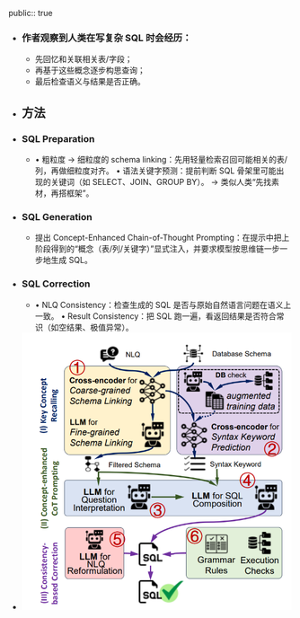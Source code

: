 public:: true

- ### 作者观察到人类在写复杂 SQL 时会经历：
	- 先回忆和关联相关表/字段；
	- 再基于这些概念逐步构思查询；
	- 最后检查语义与结果是否正确。
- ## 方法
- ### SQL Preparation
	- • 粗粒度 → 细粒度的 schema linking：先用轻量检索召回可能相关的表/列，再做细粒度对齐。
	  • 语法关键字预测：提前判断 SQL 骨架里可能出现的关键词（如 SELECT、JOIN、GROUP BY）。
	  → 类似人类“先找素材，再搭框架”。
- ### SQL Generation
	- 提出 Concept-Enhanced Chain-of-Thought Prompting：在提示中把上阶段得到的“概念（表/列/关键字）”显式注入，并要求模型按思维链一步一步地生成 SQL。
- ### SQL Correction
	- • NLQ Consistency：检查生成的 SQL 是否与原始自然语言问题在语义上一致。
	  • Result Consistency：把 SQL 跑一遍，看返回结果是否符合常识（如空结果、极值异常）。
- ![image.png](../assets/image_1753174567118_0.png)